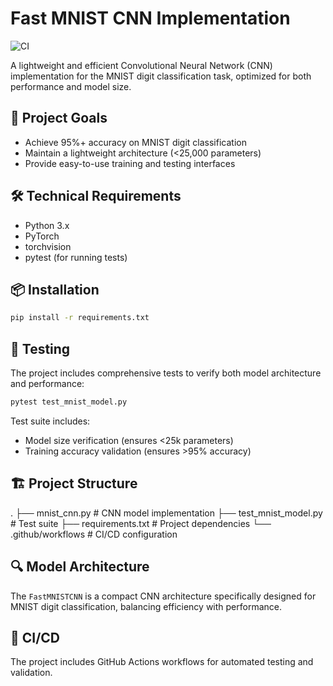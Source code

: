 # Fast MNIST CNN Implementation
![CI](https://github.com/MohammedYaseen97/erav3-assgn05/actions/workflows/model_tests.yml/badge.svg)

A lightweight and efficient Convolutional Neural Network (CNN) implementation for the MNIST digit classification task, optimized for both performance and model size.

## 🎯 Project Goals

- Achieve 95%+ accuracy on MNIST digit classification
- Maintain a lightweight architecture (<25,000 parameters)
- Provide easy-to-use training and testing interfaces

## 🛠️ Technical Requirements

- Python 3.x
- PyTorch
- torchvision
- pytest (for running tests)

## 📦 Installation

```bash
pip install -r requirements.txt
```
## 🧪 Testing

The project includes comprehensive tests to verify both model architecture and performance:

```bash
pytest test_mnist_model.py
```

Test suite includes:
- Model size verification (ensures <25k parameters)
- Training accuracy validation (ensures >95% accuracy)

## 🏗️ Project Structure

.
├── mnist_cnn.py # CNN model implementation
├── test_mnist_model.py # Test suite
├── requirements.txt # Project dependencies
└── .github/workflows # CI/CD configuration

## 🔍 Model Architecture

The `FastMNISTCNN` is a compact CNN architecture specifically designed for MNIST digit classification, balancing efficiency with performance.

## 🚀 CI/CD

The project includes GitHub Actions workflows for automated testing and validation.